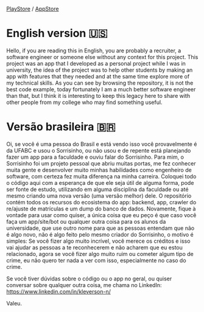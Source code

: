 [PlayStore](https://play.google.com/store/apps/details?id=com.sorrisinho.sorrisinho_app&hl=pt)
/ [AppStore](https://apps.apple.com/br/app/sorrisinho-ufabc/id6449625652)


# English version 🇺🇸

Hello, if you are reading this in English, you are probably a recruiter, a software engineer or someone else without any context for this project. This project was an app that I developed as a personal project while I was in university, the idea of ​​the project was to help other students by making an app with features that they needed and at the same time explore more of my technical skills. As you can see by browsing the repository, it is not the best code example, today fortunately I am a much better software engineer than that, but I think it is interesting to keep this legacy here to share with other people from my college who may find something useful.

# Versão brasileira 🇧🇷 

Oi, se você é uma pessoa do Brasil e está vendo isso você provavelmente é da UFABC e usou o Sorrisinho, ou não usou e de repente está planejando fazer um app para a faculdade e ouviu falar do Sorrisinho. Para mim, o Sorrisinho foi um projeto pessoal que abriu muitas portas, me fez conhecer muita gente e desenvolver muito minhas habilidades como engenheiro de software, com certeza fez muita diferença na minha carreira. Coloquei todo o código aqui com a esperança de que ele seja útil de alguma forma, pode ser fonte de estudo, utilizando em alguma disciplina da faculdade ou até mesmo criando uma nova versão (uma versão melhor) dele. O repositório contém todos os recursos do ecosistema do app: backend, app, crawler do re/ajuste de matrículas e um dump do banco de dados. Novamente, fique à vontade para usar como quiser, a única coisa que eu peço é que caso você faça um app/site/bot ou qualquer outra coisa para os alunos da universidade, que use outro nome para que as pessoas entendam que não é algo novo, não é algo feito pelo mesmo criador do Sorrisinho, o motivo é simples: Se você fizer algo muito incrível, você merece os créditos e isso vai ajudar as pessoas a te reconhecerem e não acharem que eu estou relacionado, agora se você fizer algo muito ruim ou cometer algum tipo de crime, eu não quero ter nada a ver com isso, especialmente no caso do crime.

Se você tiver dúvidas sobre o código ou o app no geral, ou quiser conversar sobre qualquer outra coisa, me chama no LinkedIn:
https://www.linkedin.com/in/kleverson-n/

Valeu.
